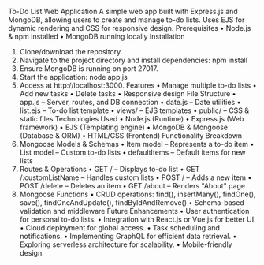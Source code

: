 To-Do List Web Application
A simple web app built with Express.js and MongoDB, allowing users to create and manage to-do lists. Uses EJS for dynamic rendering and CSS for responsive design.
Prerequisites
•	Node.js & npm installed
•	MongoDB running locally
Installation
1.	Clone/download the repository.
2.	Navigate to the project directory and install dependencies:
npm install
3.	Ensure MongoDB is running on port 27017.
4.	Start the application:
node app.js
5.	Access at http://localhost:3000.
Features
•	Manage multiple to-do lists
•	Add new tasks
•	Delete tasks
•	Responsive design
File Structure
•	app.js – Server, routes, and DB connection
•	date.js – Date utilities
•	list.ejs – To-do list template
•	views/ – EJS templates
•	public/ – CSS & static files
Technologies Used
•	Node.js (Runtime)
•	Express.js (Web framework)
•	EJS (Templating engine)
•	MongoDB & Mongoose (Database & ORM)
•	HTML/CSS (Frontend)
Functionality Breakdown
1. Mongoose Models & Schemas
•	Item model – Represents a to-do item
•	List model – Custom to-do lists
•	defaultItems – Default items for new lists
2. Routes & Operations
•	GET / – Displays to-do list
•	GET /:customListName – Handles custom lists
•	POST / – Adds a new item
•	POST /delete – Deletes an item
•	GET /about – Renders "About" page
3. Mongoose Functions
•	CRUD operations: find(), insertMany(), findOne(), save(), findOneAndUpdate(), findByIdAndRemove()
•	Schema-based validation and middleware
Future Enhancements
•	User authentication for personal to-do lists.
•	Integration with React.js or Vue.js for better UI.
•	Cloud deployment for global access.
•	Task scheduling and notifications.
•	Implementing GraphQL for efficient data retrieval.
•	Exploring serverless architecture for scalability.
•	Mobile-friendly design.